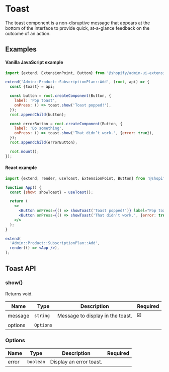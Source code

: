 # Toast

The toast component is a non-disruptive message that appears at the bottom of the interface to provide quick, at-a-glance feedback on the outcome of an action.

## Examples

#### Vanilla JavaScript example

```js
import {extend, ExtensionPoint, Button} from '@shopify/admin-ui-extensions';

extend('Admin::Product::SubscriptionPlan::Add', (root, api) => {
  const {toast} = api;

  const button = root.createComponent(Button, {
    label: 'Pop toast',
    onPress: () => toast.show('Toast popped!'),
  });
  root.appendChild(button);

  const errorButton = root.createComponent(Button, {
    label: 'Do something',
    onPress: () => toast.show('That didn’t work.', {error: true}),
  });
  root.appendChild(errorButton);

  root.mount();
});
```

#### React example

```jsx
import {extend, render, useToast, ExtensionPoint, Button} from '@shopify/admin-ui-extensions-react';

function App() {
  const {show: showToast} = useToast();

  return (
    <>
      <Button onPress={() => showToast('Toast popped!')} label="Pop toast" />
      <Button onPress={() => showToast('That didn’t work.', {error: true})} label="Do something" />
    </>
  );
}

extend(
  'Admin::Product::SubscriptionPlan::Add',
  render(() => <App />),
);
```

## Toast API

### show()

Returns void.

| Name    | Type      | Description                      | Required |
| ------- | --------- | -------------------------------- | -------- |
| message | `string`  | Message to display in the toast. | ☑️       |
| options | `Options` |                                  |          |

### Options

| Name  | Type      | Description             | Required |
| ----- | --------- | ----------------------- | -------- |
| error | `boolean` | Display an error toast. |          |
